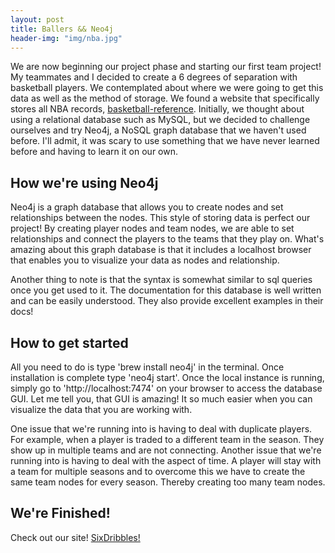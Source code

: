 ```yaml
---
layout: post
title: Ballers && Neo4j
header-img: "img/nba.jpg"
---
```


<p>We are now beginning our project phase and starting our first team project! My teammates and I decided to create a 6 degrees of separation with basketball players. We contemplated about where we were going to get this data as well as the method of storage. We found a website that specifically stores all NBA records, <a href='http://www.basketball-reference.com/'>basketball-reference</a>. Initially, we thought about using a relational database such as MySQL, but we decided to challenge ourselves and try Neo4j, a NoSQL graph database that we haven't used before. I'll admit, it was scary to use something that we have never learned before and having to learn it on our own.</p>

## How we're using Neo4j
<p>Neo4j is a graph database that allows you to create nodes and set relationships between the nodes. This style of storing data is perfect our project! By creating player nodes and team nodes, we are able to set relationships and connect the players to the teams that they play on. What's amazing about this graph database is that it includes a localhost browser that enables you to visualize your data as nodes and relationship.</p>

<p>Another thing to note is that the syntax is somewhat similar to sql queries once you get used to it. The documentation for this database is well written and can be easily understood. They also provide excellent examples in their docs!</p>

## How to get started
<p>All you need to do is type 'brew install neo4j' in the terminal. Once installation is complete type 'neo4j start'. Once the local instance is running, simply go to 'http://localhost:7474' on your browser to access the database GUI. Let me tell you, that GUI is amazing! It so much easier when you can visualize the data that you are working with.</p> 

<p>One issue that we're running into is having to deal with duplicate players. For example, when a player is traded to a different team in the season. They show up in multiple teams and are not connecting. Another issue that we're running into is having to deal with the aspect of time. A player will stay with a team for multiple seasons and to overcome this we have to create the same team nodes for every season. Thereby creating too many team nodes.</p>



## We're Finished!
<p>Check out our site! <a href='http://sixdribbles.com/'>SixDribbles!</a></p>